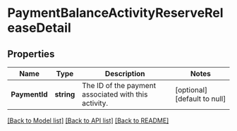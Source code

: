 # PaymentBalanceActivityReserveReleaseDetail

## Properties
Name | Type | Description | Notes
------------ | ------------- | ------------- | -------------
**PaymentId** | **string** | The ID of the payment associated with this activity. | [optional] [default to null]

[[Back to Model list]](../README.md#documentation-for-models) [[Back to API list]](../README.md#documentation-for-api-endpoints) [[Back to README]](../README.md)

